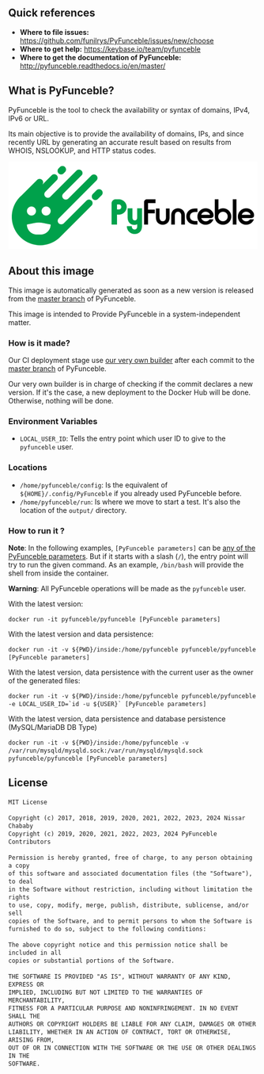 ## Quick references

* **Where to file issues:** https://github.com/funilrys/PyFunceble/issues/new/choose
* **Where to get help:** https://keybase.io/team/pyfunceble
* **Where to get the documentation of PyFunceble:** http://pyfunceble.readthedocs.io/en/master/

## What is PyFunceble?

PyFunceble is the tool to check the availability or syntax of domains, IPv4, IPv6 or URL.

Its main objective is to provide the availability of domains, IPs, and since recently URL by generating an accurate result based on results from WHOIS, NSLOOKUP, and HTTP status codes.

![logo](https://raw.githubusercontent.com/PyFunceble/logo/master/Green/HD/RM.png)

## About this image

This image is automatically generated as soon as a new version is released from the [master branch](https://github.com/funilrys/PyFunceble/tree/master) of PyFunceble.

This image is intended to Provide PyFunceble in a system-independent matter.

### How is it made?

Our CI deployment stage use [our very own builder](https://github.com/PyFunceble/docker) after each commit to the [master branch](https://github.com/funilrys/PyFunceble/tree/master) of PyFunceble.

Our very own builder is in charge of checking if the commit declares a new version. If it's the case, a new deployment to the Docker Hub will be done. Otherwise, nothing will be done.

### Environment Variables

* `LOCAL_USER_ID`: Tells the entry point which user ID to give to the `pyfunceble` user.

### Locations

* `/home/pyfunceble/config`: Is the equivalent of `${HOME}/.config/PyFunceble` if you already used PyFunceble before.
* `/home/pyfunceble/run`: Is where we move to start a test. It's also the location of the `output/` directory.

### How to run it ?


**Note**: In the following examples, `[PyFunceble parameters]` can be [any of the PyFunceble parameters](https://pyfunceble.readthedocs.io/en/master/usage/index.html#global-overview). But if it starts with a slash (`/`), the entry point will try to run the given command. As an example, `/bin/bash` will provide the shell from inside the container.

**Warning**: All PyFunceble operations will be made as the `pyfunceble` user.

With the latest version:

```shell
docker run -it pyfunceble/pyfunceble [PyFunceble parameters]
```

With the latest version and data persistence:

```shell
docker run -it -v ${PWD}/inside:/home/pyfunceble pyfunceble/pyfunceble [PyFunceble parameters]
```

With the latest version, data persistence with the current user as the owner of the generated files:

```shell
docker run -it -v ${PWD}/inside:/home/pyfunceble pyfunceble/pyfunceble -e LOCAL_USER_ID=`id -u ${USER}` [PyFunceble parameters]
```

With the latest version, data persistence and database persistence (MySQL/MariaDB DB Type)

```shell
docker run -it -v ${PWD}/inside:/home/pyfunceble -v /var/run/mysqld/mysqld.sock:/var/run/mysqld/mysqld.sock pyfunceble/pyfunceble [PyFunceble parameters]
```

## License

```
MIT License

Copyright (c) 2017, 2018, 2019, 2020, 2021, 2022, 2023, 2024 Nissar Chababy
Copyright (c) 2019, 2020, 2021, 2022, 2023, 2024 PyFunceble Contributors

Permission is hereby granted, free of charge, to any person obtaining a copy
of this software and associated documentation files (the "Software"), to deal
in the Software without restriction, including without limitation the rights
to use, copy, modify, merge, publish, distribute, sublicense, and/or sell
copies of the Software, and to permit persons to whom the Software is
furnished to do so, subject to the following conditions:

The above copyright notice and this permission notice shall be included in all
copies or substantial portions of the Software.

THE SOFTWARE IS PROVIDED "AS IS", WITHOUT WARRANTY OF ANY KIND, EXPRESS OR
IMPLIED, INCLUDING BUT NOT LIMITED TO THE WARRANTIES OF MERCHANTABILITY,
FITNESS FOR A PARTICULAR PURPOSE AND NONINFRINGEMENT. IN NO EVENT SHALL THE
AUTHORS OR COPYRIGHT HOLDERS BE LIABLE FOR ANY CLAIM, DAMAGES OR OTHER
LIABILITY, WHETHER IN AN ACTION OF CONTRACT, TORT OR OTHERWISE, ARISING FROM,
OUT OF OR IN CONNECTION WITH THE SOFTWARE OR THE USE OR OTHER DEALINGS IN THE
SOFTWARE.
```